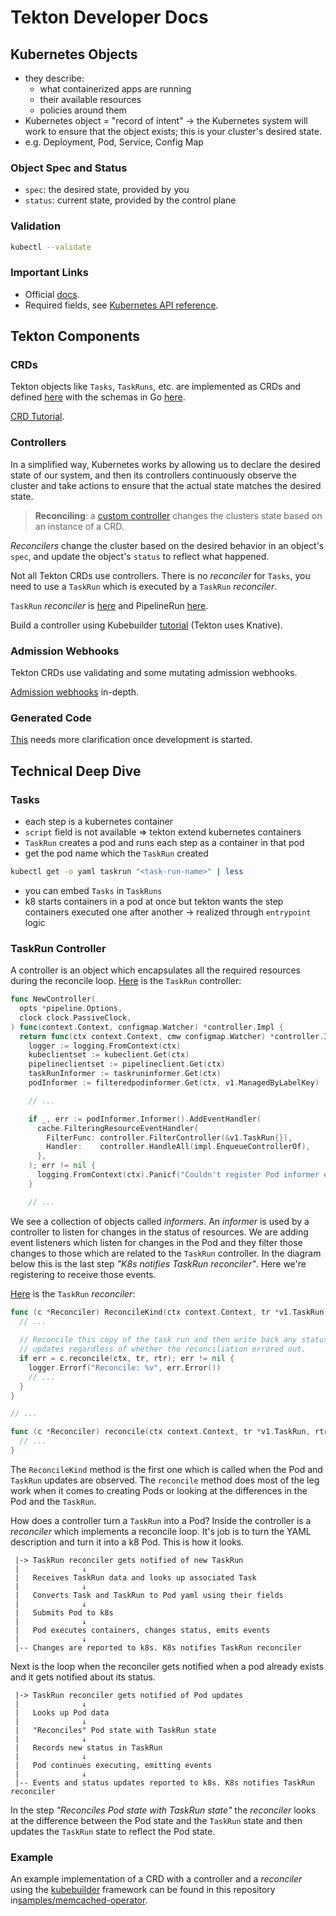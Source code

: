 # Tekton Developer Docs

## Kubernetes Objects

- they describe:
  - what containerized apps are running
  - their available resources
  - policies around them
- Kubernetes object = "record of intent" -> the Kubernetes system will work to ensure that the object exists; this is your cluster's desired state.
- e.g. Deployment, Pod, Service, Config Map

### Object Spec and Status

- `spec`: the desired state, provided by you
- `status`: current state, provided by the control plane

### Validation

```sh
kubectl --validate
```

### Important Links

- Official [docs](https://kubernetes.io/docs/concepts/overview/working-with-objects/).
- Required fields, see [Kubernetes API reference](https://kubernetes.io/docs/reference/kubernetes-api/).

## Tekton Components

### CRDs

Tekton objects like `Tasks`, `TaskRuns`, etc. are implemented as CRDs and defined [here](https://github.com/tektoncd/pipeline/tree/main/config) with the schemas in Go [here](https://github.com/tektoncd/pipeline/tree/main/pkg/apis/pipeline/v1).

[CRD Tutorial](https://kubernetes.io/docs/tasks/access-kubernetes-api/custom-resources/custom-resource-definitions/).

### Controllers

In a simplified way, Kubernetes works by allowing us to declare the desired state of our system, and then its controllers continuously observe the cluster and take actions to ensure that the actual state matches the desired state.

> **Reconciling**: a [custom controller](https://kubernetes.io/docs/concepts/extend-kubernetes/api-extension/custom-resources/#custom-controllers) changes the clusters state based on an instance of a CRD.

*Reconcilers* change the cluster based on the desired behavior in an object's `spec`, and update the object's `status` to reflect what happened.

Not all Tekton CRDs use controllers. There is no *reconciler* for `Tasks`, you need to use a `TaskRun` which is executed by a `TaskRun` *reconciler*.

`TaskRun` *reconciler* is [here](https://github.com/tektoncd/pipeline/blob/main/pkg/reconciler/taskrun/taskrun.go) and PipelineRun [here](https://github.com/tektoncd/pipeline/blob/main/pkg/reconciler/pipelinerun/pipelinerun.go).

Build a controller using Kubebuilder [tutorial](https://book.kubebuilder.io/introduction.html) (Tekton uses Knative).

### Admission Webhooks

Tekton CRDs use validating and some mutating admission webhooks.

[Admission webhooks](https://web.archive.org/web/20230928184501/https://banzaicloud.com/blog/k8s-admission-webhooks/) in-depth.

### Generated Code

[This](https://github.com/tektoncd/pipeline/blob/main/docs/developers/controller-logic.md#generated-code) needs more clarification once development is started.

## Technical Deep Dive

### Tasks

- each step is a kubernetes container
- `script` field is not available => tekton extend kubernetes containers
- `TaskRun` creates a pod and runs each step as a container in that pod
- get the pod name which the `TaskRun` created

```sh
kubectl get -o yaml taskrun "<task-run-name>" | less
```

- you can embed `Tasks` in `TaskRuns`
- k8 starts containers in a pod at once but tekton wants the step containers executed one after another -> realized through `entrypoint` logic

### TaskRun Controller

A controller is an object which encapsulates all the required resources during the reconcile loop. [Here](https://github.com/tektoncd/pipeline/blob/b7a37285e85090ecbcd70ebeba97eb5ddfeb8ad5/pkg/reconciler/taskrun/controller.go#L55) is the `TaskRun` controller:

```go
func NewController(
  opts *pipeline.Options, 
  clock clock.PassiveClock,
) func(context.Context, configmap.Watcher) *controller.Impl {
  return func(ctx context.Context, cmw configmap.Watcher) *controller.Impl {
    logger := logging.FromContext(ctx)
    kubeclientset := kubeclient.Get(ctx)
    pipelineclientset := pipelineclient.Get(ctx)
    taskRunInformer := taskruninformer.Get(ctx)
    podInformer := filteredpodinformer.Get(ctx, v1.ManagedByLabelKey)

    // ...

    if _, err := podInformer.Informer().AddEventHandler(
      cache.FilteringResourceEventHandler{
        FilterFunc: controller.FilterController(&v1.TaskRun{}),
        Handler:    controller.HandleAll(impl.EnqueueControllerOf),
      },
    ); err != nil {
      logging.FromContext(ctx).Panicf("Couldn't register Pod informer event handler: %w", err)
    }

    // ...
```

We see a collection of objects called *informers*. An *informer* is used by a controller to listen for changes in the status of resources. We are adding event listeners which listen for changes in the Pod and they filter those changes to those which are related to the `TaskRun` controller. In the diagram below this is the last step *"K8s notifies TaskRun reconciler"*. Here we're registering to receive those events.

[Here](https://github.com/tektoncd/pipeline/blob/b7a37285e85090ecbcd70ebeba97eb5ddfeb8ad5/pkg/reconciler/taskrun/taskrun.go#L115) is the `TaskRun` *reconciler*:

```go
func (c *Reconciler) ReconcileKind(ctx context.Context, tr *v1.TaskRun) pkgreconciler.Event {
  // ...
  
  // Reconcile this copy of the task run and then write back any status
  // updates regardless of whether the reconciliation errored out.
  if err = c.reconcile(ctx, tr, rtr); err != nil {
    logger.Errorf("Reconcile: %v", err.Error())
    // ...
  }
}

// ...

func (c *Reconciler) reconcile(ctx context.Context, tr *v1.TaskRun, rtr *resources.ResolvedTask) error {
  // ...
}
```

The `ReconcileKind` method is the first one which is called when the Pod and `TaskRun` updates are observed. The `reconcile` method does most of the leg work when it comes to creating Pods or looking at the differences in the Pod and the `TaskRun`.

How does a controller turn a `TaskRun` into a Pod? Inside the controller is a *reconciler* which implements a reconcile loop. It's job is to turn the YAML description and turn it into a k8 Pod. This is how it looks.

```plaintext
 |-> TaskRun reconciler gets notified of new TaskRun
 |              ↓
 |   Receives TaskRun data and looks up associated Task
 |              ↓
 |   Converts Task and TaskRun to Pod yaml using their fields
 |              ↓
 |   Submits Pod to k8s
 |              ↓
 |   Pod executes containers, changes status, emits events
 |              ↓
 |-- Changes are reported to k8s. K8s notifies TaskRun reconciler
```

Next is the loop when the reconciler gets notified when a pod already exists and it gets notified about its status.

```plaintext
 |-> TaskRun reconciler gets notified of Pod updates
 |              ↓
 |   Looks up Pod data
 |              ↓
 |   "Reconciles" Pod state with TaskRun state
 |              ↓
 |   Records new status in TaskRun
 |              ↓
 |   Pod continues executing, emitting events
 |              ↓
 |-- Events and status updates reported to k8s. K8s notifies TaskRun reconciler
```

In the step *"Reconciles Pod state with TaskRun state"* the *reconciler* looks at the difference between the Pod state and the `TaskRun` state and  then updates the `TaskRun` state to reflect the Pod state.

### Example

An example implementation of a CRD with a controller and a *reconciler* using the [kubebuilder](https://book.kubebuilder.io/getting-started) framework can be found in this repository in[samples/memcached-operator](../samples/memcached-operator/README.md).
